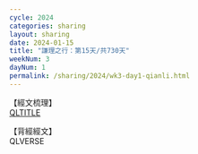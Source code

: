 ```yaml
---
cycle: 2024
categories: sharing
layout: sharing
date: 2024-01-15
title: "謙理之行：第15天/共730天"
weekNum: 3
dayNum: 1
permalink: /sharing/2024/wk3-day1-qianli.html
---
```

【經文梳理】  
[QLTITLE](QLLINK)

【背經經文】  
QLVERSE
